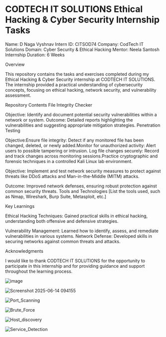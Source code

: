 # CODTECH IT SOLUTIONS Ethical Hacking & Cyber Security Internship Tasks



Name: D Naga Vyshnav
Intern ID: CITSOD74
Company: CodTech IT Solutions
Domain: Cyber Security & Ethical Hacking
Mentor: Neela Santosh
Internship Duration: 6 Weeks



Overview

This repository contains the tasks and exercises completed during my Ethical Hacking & Cyber Security internship at CODTECH IT SOLUTIONS. The internship provided a practical understanding of cybersecurity concepts, focusing on ethical hacking, network security, and vulnerability assessment.

Repository Contents
File Integrity Checker

Objective: Identify and document potential security vulnerabilities within a network or system.
Outcome: Detailed reports highlighting the vulnerabilities and suggesting appropriate mitigation strategies.
Penetration Testing


Objective:Ensure file integrity: Detect if any monitored file has been changed, deleted, or newly added.Monitor for unauthorized activity: Alert users to possible tampering or intrusion.
Log file changes securely: Record and track changes across monitoring sessions.Practice cryptographic and forensic techniques in a controlled Kali Linux lab environment.


Objective: Implement and test network security measures to protect against threats like DDoS attacks and Man-in-the-Middle (MITM) attacks.


Outcome: Improved network defenses, ensuring robust protection against common security threats.
Tools and Technologies
[List the tools used, such as Nmap, Wireshark, Burp Suite, Metasploit, etc.]

Key Learnings

Ethical Hacking Techniques: Gained practical skills in ethical hacking, understanding both offensive and defensive strategies.


Vulnerability Management: Learned how to identify, assess, and remediate vulnerabilities in various systems.
Network Defense: Developed skills in securing networks against common threats and attacks.

Acknowledgments

I would like to thank CODTECH IT SOLUTIONS for the opportunity to participate in this internship and for providing guidance and support throughout the learning process.



![image](https://github.com/user-attachments/assets/60968019-29e5-4754-aef6-9dab14275aa3)


![Screenshot 2025-06-14 094155](https://github.com/user-attachments/assets/169fc6cc-866e-42c1-8b2c-715dcddb89a5)


![Port_Scanning](https://github.com/user-attachments/assets/df0ff2a4-8779-405c-b5fb-e9ff821fb300)


![Brute_Force](https://github.com/user-attachments/assets/ad3cbf1e-88a3-4f9b-a327-14bc8213de36)


![Host_discovery](https://github.com/user-attachments/assets/3deb57c6-1448-4ca6-be19-a588de3b44cf)


![Service_Detection](https://github.com/user-attachments/assets/bd5f646f-8dec-4f27-87a2-7f355ae63dff)




